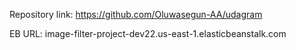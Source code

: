 Repository link:  https://github.com/Oluwasegun-AA/udagram


EB URL: image-filter-project-dev22.us-east-1.elasticbeanstalk.com
